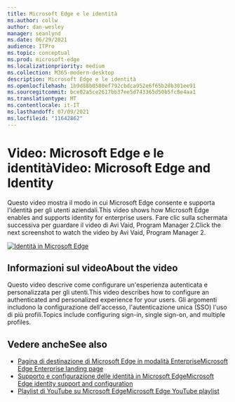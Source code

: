 ```yaml
---
title: Microsoft Edge e le identità
ms.author: collw
author: dan-wesley
manager: seanlynd
ms.date: 06/29/2021
audience: ITPro
ms.topic: conceptual
ms.prod: microsoft-edge
ms.localizationpriority: medium
ms.collection: M365-modern-desktop
description: Microsoft Edge e le identità
ms.openlocfilehash: 1b9d88b0580ef792cbdca952e6f65b20b301ee91
ms.sourcegitcommit: bce02a5ce2617bb37ee5d743365d50b5fc8e4aa1
ms.translationtype: MT
ms.contentlocale: it-IT
ms.lasthandoff: 07/09/2021
ms.locfileid: "11642862"
---
```

# <a name="video-microsoft-edge-and-identity"></a><span data-ttu-id="e7ffb-103">Video: Microsoft Edge e le identità</span><span class="sxs-lookup"><span data-stu-id="e7ffb-103">Video: Microsoft Edge and Identity</span></span>

<span data-ttu-id="e7ffb-104">Questo video mostra il modo in cui Microsoft Edge consente e supporta l'identità per gli utenti aziendali.</span><span class="sxs-lookup"><span data-stu-id="e7ffb-104">This video shows how Microsoft Edge enables and supports identity for enterprise users.</span></span> <span data-ttu-id="e7ffb-105">Fare clic sulla schermata successiva per guardare il video di Avi Vaid, Program Manager 2.</span><span class="sxs-lookup"><span data-stu-id="e7ffb-105">Click the next screenshot to watch the video by Avi Vaid, Program Manager 2.</span></span>

[![Identità in Microsoft Edge](media/microsoft-edge-video-identity/0.png)](http://www.youtube.com/watch?v=8lRUKhR7ipA "Identity in Microsoft Edge")

## <a name="about-the-video"></a><span data-ttu-id="e7ffb-107">Informazioni sul video</span><span class="sxs-lookup"><span data-stu-id="e7ffb-107">About the video</span></span>

<span data-ttu-id="e7ffb-108">Questo video descrive come configurare un'esperienza autenticata e personalizzata per gli utenti.</span><span class="sxs-lookup"><span data-stu-id="e7ffb-108">This video describes how to configure an authenticated and personalized experience for your users.</span></span> <span data-ttu-id="e7ffb-109">Gli argomenti includono la configurazione dell'accesso, l'autenticazione unica (SSO) l'uso di più profili.</span><span class="sxs-lookup"><span data-stu-id="e7ffb-109">Topics include configuring sign-in, single sign-on, and multiple profiles.</span></span>

## <a name="see-also"></a><span data-ttu-id="e7ffb-110">Vedere anche</span><span class="sxs-lookup"><span data-stu-id="e7ffb-110">See also</span></span>

- [<span data-ttu-id="e7ffb-111">Pagina di destinazione di Microsoft Edge in modalità Enterprise</span><span class="sxs-lookup"><span data-stu-id="e7ffb-111">Microsoft Edge Enterprise landing page</span></span>](https://aka.ms/EdgeEnterprise)
- [<span data-ttu-id="e7ffb-112">Supporto e configurazione delle identità in Microsoft Edge</span><span class="sxs-lookup"><span data-stu-id="e7ffb-112">Microsoft Edge identity support and configuration</span></span>](microsoft-edge-security-identity.md)
- [<span data-ttu-id="e7ffb-113">Playlist di YouTube su Microsoft Edge</span><span class="sxs-lookup"><span data-stu-id="e7ffb-113">Microsoft Edge YouTube playlist</span></span>](https://www.youtube.com/playlist?list=PLXtHYVsvn_b-uXh1tMeYpT-0iD8tD3tFy)
